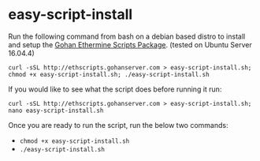 # easy-script-install
Run the following command from bash on a debian based distro to install and setup the [Gohan Ethermine Scripts Package](https://github.com/xcalibur839/ethscripts). (tested on Ubuntu Server 16.04.4)

`curl -sSL http://ethscripts.gohanserver.com > easy-script-install.sh; chmod +x easy-script-install.sh; ./easy-script-install.sh`

If you would like to see what the script does before running it run:

`curl -sSL http://ethscripts.gohanserver.com > easy-script-install.sh; nano easy-script-install.sh`

Once you are ready to run the script, run the below two commands:

- `chmod +x easy-script-install.sh`
- `./easy-script-install.sh`
